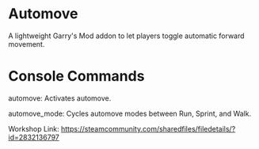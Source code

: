 # Automove
A lightweight Garry's Mod addon to let players toggle automatic forward movement.

# Console Commands
automove: Activates automove.

automove_mode: Cycles automove modes between Run, Sprint, and Walk.

Workshop Link: https://steamcommunity.com/sharedfiles/filedetails/?id=2832136797
